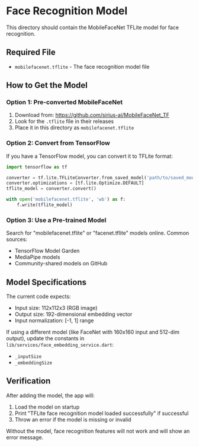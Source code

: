 # Face Recognition Model

This directory should contain the MobileFaceNet TFLite model for face recognition.

## Required File

- `mobilefacenet.tflite` - The face recognition model file

## How to Get the Model

### Option 1: Pre-converted MobileFaceNet
1. Download from: https://github.com/sirius-ai/MobileFaceNet_TF
2. Look for the `.tflite` file in their releases
3. Place it in this directory as `mobilefacenet.tflite`

### Option 2: Convert from TensorFlow
If you have a TensorFlow model, you can convert it to TFLite format:
```python
import tensorflow as tf

converter = tf.lite.TFLiteConverter.from_saved_model('path/to/saved_model')
converter.optimizations = [tf.lite.Optimize.DEFAULT]
tflite_model = converter.convert()

with open('mobilefacenet.tflite', 'wb') as f:
    f.write(tflite_model)
```

### Option 3: Use a Pre-trained Model
Search for "mobilefacenet.tflite" or "facenet.tflite" models online. Common sources:
- TensorFlow Model Garden
- MediaPipe models
- Community-shared models on GitHub

## Model Specifications

The current code expects:
- Input size: 112x112x3 (RGB image)
- Output size: 192-dimensional embedding vector
- Input normalization: [-1, 1] range

If using a different model (like FaceNet with 160x160 input and 512-dim output), update the constants in `lib/services/face_embedding_service.dart`:
- `_inputSize`
- `_embeddingSize`

## Verification

After adding the model, the app will:
1. Load the model on startup
2. Print "TFLite face recognition model loaded successfully" if successful
3. Throw an error if the model is missing or invalid

Without the model, face recognition features will not work and will show an error message.
